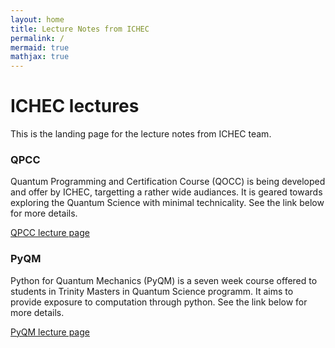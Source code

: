 ```yaml
---
layout: home
title: Lecture Notes from ICHEC
permalink: /
mermaid: true
mathjax: true
---
```

# ICHEC lectures
This is the landing page for the lecture notes from ICHEC team.


### QPCC
Quantum Programming and Certification Course (QOCC) is being developed and offer by ICHEC, targetting a rather wide audiances. It is geared towards exploring the Quantum Science with minimal technicality. See the link below for more details.

[QPCC lecture page](./qpcc/README.md)

### PyQM
Python for Quantum Mechanics (PyQM) is a seven week course offered to students in Trinity Masters in Quantum Science programm. It aims to provide exposure to computation through python. See the link below for more details.

[PyQM lecture page](./pyqm/README.md)

